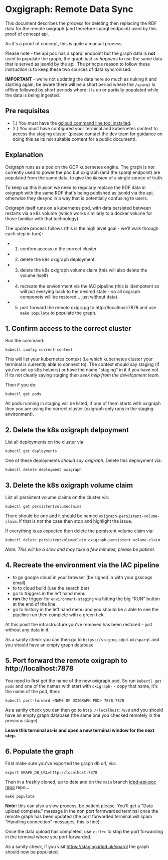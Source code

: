 
# Oxgigraph: Remote Data Sync

This document describes the process for deleting then replacing the RDF data for the remote oxigraph (and therefore sparql endpoint) used by this proof of concept api.

As it's a proof of concept, this is quite a manual process.

Please note - the api poc has a sparql endpoint but the graph data is **not** used to populate the graph, the graph _just so happens_ to use the same data that is served as jsonld by the api. The princple reason to follow these instruction is to keep these two sources of data syncronised.

**IMPORTANT** - we're not updating the data here so much as nuking it and starting again, be aware there will be a short period where the `/sparql` is offline followed by short periods where it is un or partially populated while the data is being ingested.

## Pre requisites

- 1.) You must have the [gcloud command line tool installed](https://cloud.google.com/sdk/docs/install-sdk).
- 2.) You must have configured your terminal and kubernetes context to access the staging cluster (please contact the dev team for guidance on doing this as its not suitable content for a public document).


## Explanation

Oxigraph runs as a pod on the GCP kubernetes engine. The graph is _not_ currently used to power the poc but oxigraph (and the sparql endpoint) are populated from the same data, to give the _illusion_ of a single source of truth.

To keep up this illusion we need to regularly replace the RDF data in oxigraph with the same RDF that's being published as jsonld via the api, otherwise they desync in a way that is potentially confusing to users.

Oxigraph itself runs on a kubernetes pod, with data persisted between restarts via a k8s volume (which works similarly to a docker volume for those familiar with that technology). 

The update process follows (this is the high level goal - we'll walk through each step in turn):

- 1. confirm access to the correct cluster
- 2. delete the k8s oxigraph deployment.
- 3. delete the k8s oxigraph volume claim (this will also delete the volume itself)
- 4. recreate the envionrment via the IAC pipeline (this is idempotent so will put everying back to the desired state - so all oxgraph componets will be restored... just without data).
- 5. port forward the remote oxigrapg to http://localhost:7878 and use `make populate` to populate the graph.

## 1. Confirm access to the correct cluster

Run the command:

```
kubectl config current-context
```

This will list your kubernetes context (i.e which kubernetes cluster your terminal is currently able to connect to). The context should say staging (if you've set up k8s helpers) or have the name "staging" in it if you have not. If its not clearly saying staging then _seek help from the development team_.

Then if you do:

```
kubectl get pods
```

All pods running in staging will be listed, if one of them starts with oxigraph then you are using the correct cluster (oxigraph only runs in the staging environment).

## 2. Delete the k8s oxigraph delpoyment

List all deployments on the cluster via

```
kubectl get deployments
```

One of these deployments _should say oxigraph_. Delete this deployment via:

```
kubectl delete deployment oxigraph
```

## 3. Delete the k8s oxigraph volume claim

List all persistent volume claims on the cluster via:

```
kubectl get persistentvolumeclaims
```

There should be one and it should be named `oxigraph-persistent-volume-claim`. If that is not the case then stop and highlight the issue.

If everything is as expected then delete the persistent volume claim via:

```
kubectl delete persistentvolumeclaim oxigraph-persistent-volume-claim
```

_Note: This will be a slow and may take a few minutes, please be patient._


## 4. Recreate the environment via the IAC pipeline

- to go google cloud in your browser (be signed in with your gsscogs email)
- to to cloud build (use the search bar)
- go to triggers in the left hand menu
- **run** the trigger for `environment-staging` via hitting the big "RUN" button at the end of the line.
- go to history in the left hand menu and you should be a able to see the pipeline run then complete with a green tick.

At this point the infrastructure you've removed has been restored - just without any data in it.

As a sanity check you can then go to `https://staging.idpd.uk/sparql` and you should have an empty graph database.


## 5. Port forward the remote oxigraph to http://localhost:7878

You need to first get the name of the new oxigraph pod. So run `kubectl get pods` and one of the names with start with `oxigraph-` - copy that name, it's the name of the pod, then:

```
kubectl port-forward <NAME OF OXIGRAPH POD> 7878:7878
```

As a sanity check you can then go to `http://localhost:7878` and you should have an empty graph database (the same one you checked remotely in the previous stage).

**Leave this terminal as-is and open a new terminal window for the next step.**

## 6. Populate the graph

First make sure you've exported the graph db url, via:

```
export GRAPH_DB_URL=http://localhost:7878
```

Then in a freshly cloned, up to date and on the `main` branch [idpd-api-poc repo](https://github.com/GSS-Cogs/idpd-api-poc) repo...

```
make populate
```

**Note:** this can also a slow process, be patient please. You'll get a "Data upload complete." message in the non port formwarded terminal once the remote graph has been updated (the port forwarded terminal will spam "Handling connection" messages, this is fine).

Once the data upload has completed, use `ctrl+c` to stop the port forwarding in the terminal where you port forwarded.

As a sanity check, if you visit https://staging.idpd.uk/sparql the graph should now be populated.